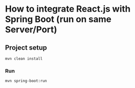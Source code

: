 # How to integrate React.js with Spring Boot (run on same Server/Port)

## Project setup
```
mvn clean install
```

### Run
```
mvn spring-boot:run
```
